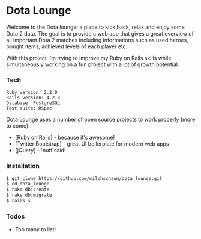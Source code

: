 # Dota Lounge

Welcome to the Dota lounge; a place to kick back, relax and enjoy some Dota 2 data.
The goal is to provide a web app that gives a great overview of all important Dota 2 matches including informations such as used heroes, bought items, achieved levels of each player etc. 

With this project I'm trying to improve my Ruby on Rails skills while simultaneously working on a fun project with a lot of growth potential.

### Tech

```
Ruby version: 2.2.0
Rails version: 4.2.3
Database: PostgreSQL
Test suite: RSpec
```

Dota Lounge uses a number of open source projects to work properly (more to come):

* [Ruby on Rails] - because it's awesome!
* [Twitter Bootstrap] - great UI boilerplate for modern web apps
* [jQuery] - 'nuff said!

### Installation

```sh
$ git clone https://github.com/milchschaum/dota_lounge.git
$ cd dota_lounge
$ rake db:create
$ rake db:migrate
$ rails s
```
### Todos

 - Too many to list!